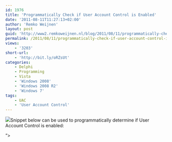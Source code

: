 ```yaml
---
id: 1976
title: 'Programmatically Check if User Account Control is Enabled'
date: '2011-08-11T11:27:13+02:00'
author: 'Remko Weijnen'
layout: post
guid: 'http://www2.remkoweijnen.nl/blog/2011/08/11/programmatically-check-if-user-account-control-is-enabled/'
permalink: /2011/08/11/programmatically-check-if-user-account-control-is-enabled/
views:
    - '3203'
short-url:
    - 'http://bit.ly/oRZsUt'
categories:
    - Delphi
    - Programming
    - Vista
    - 'Windows 2008'
    - 'Windows 2008 R2'
    - 'Windows 7'
tags:
    - UAC
    - 'User Account Control'
---
```


![](http://www.security.nl/image/3420)Snippet below can be used to programmatically determine if User Account Control is enabled:

 “&gt;